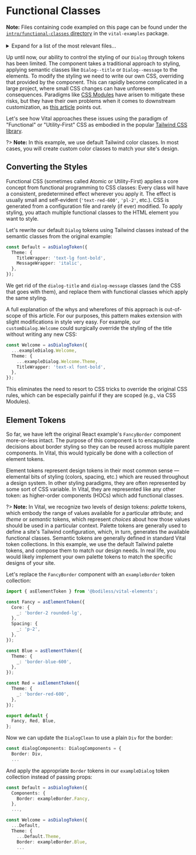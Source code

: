 # Functional Classes

<!-- Inlining HTML to add multi-line info block with disclosure widget and unordered list. -->
<div class="warn">
  <strong>Note:</strong> Files containing code exampled on this page can be found under the <a
  target="_blank" rel="noopener noreferrer" href="https://github.com/johnsonandjohnson/Bodiless-JS/tree/main/packages/vital-examples/src/intro/functional-classes">
  <code>intro/functional-classes</code> directory</a> in the <code>vital-examples</code> package.
  <br><br>
  <details>
  <summary>
    Expand for a list of the most relevant files...
  </summary>

  - [`./components/Dialog/Dialog.tsx`](https://github.com/johnsonandjohnson/Bodiless-JS/tree/main/packages/vital-examples/src/intro/functional-classes/components/Dialog/Dialog.tsx)
  - [`./components/Dialog/tokens/exampleDialog.ts`](https://github.com/johnsonandjohnson/Bodiless-JS/tree/main/packages/vital-examples/src/intro/functional-classes/components/Dialog/tokens/exampleDialog.ts)
  - [`./components/CustomDialog/tokens/customDialog.ts`](https://github.com/johnsonandjohnson/Bodiless-JS/tree/main/packages/vital-examples/src/intro/functional-classes/components/CustomDialog/tokens/customDialog.ts)
  - [`./components/Border/tokens/exampleBorder.ts`](https://github.com/johnsonandjohnson/Bodiless-JS/tree/main/packages/vital-examples/src/intro/functional-classes/components/Border/tokens/exampleBorder.ts)

  </details>
</div>

Up until now, our ability to control the styling of our `Dialog` through tokens has been limited.
The component takes a traditional approach to styling, applying semantic classes like
`Dialog--title` or `Dialog--message` to the elements. To modify the styling we need to write our own
CSS, overriding that provided by the component. This can rapidly become complicated in a large
project, where small CSS changes can have unforeseen consequences. Paradigms like [CSS
Modules](':target=_blank') have arisen to mitigate these risks, but they have their own problems
when it comes to downstream customization, as [this article](':target=_blank') points out.

Let's see how Vital approaches these issues using the paradigm of "Functional" or "Utility-First"
CSS as embodied in the popular [Tailwind CSS library](https://tailwindcss.com/ ':target=_blank').

?> **Note:** In this example, we use default Tailwind color classes. In most cases, you will create
custom color classes to match your site's design.

## Converting the Styles

Functional CSS (sometimes called Atomic or Utility-First) applies a core concept from functional
programming to CSS classes: Every class will have a consistent, predetermined effect wherever you
apply it. The effect is usually small and self-evident (`'text-red-600'`, `'pl-2'`, etc.). CSS is
generated from a configuration file and rarely (if ever) modified. To apply styling, you attach
multiple functional classes to the HTML element you want to style.

Let's rewrite our default `Dialog` tokens using Tailwind classes instead of the semantic classes
from the original example:

```ts
const Default = asDialogToken({
  Theme: {
    TitleWrapper: 'text-lg font-bold',
    MessageWrapper: 'italic',
  },
});
```

We get rid of the `dialog-title` and `dialog-message` classes (and the CSS that goes with them), and
replace them with functional classes which apply the same styling.

A full explanation of the whys and wherefores of this approach is out-of-scope of this article. For
our purposes, this pattern makes extension with slight modifications in style very easy. For
example, our `customDialog.Welcome` could surgically override the styling of the title without
writing any new CSS:

```ts
const Welcome = asDialogToken({
  ...exampleDialog.Welcome,
  Theme: {
    ...exampleDialog.Welcome.Theme,
    TitleWrapper: 'text-xl font-bold',
  },
});
```

This eliminates the need to resort to CSS tricks to override the original CSS rules, which can be
especially painful if they are scoped (e.g., via CSS Modules).

## Element Tokens

So far, we have left the original React example's `FancyBorder` component more-or-less intact. The
purpose of this component is to encapsulate decisions about border styling so they can be reused
across multiple parent components. In Vital, this would typically be done with a collection of
element tokens.

Element tokens represent design tokens in their most common sense — elemental bits of styling
(colors, spacing, etc.) which are reused throughout a design system. In other styling paradigms,
they are often represented by some sort of CSS variable. In Vital, they are represented like any
other token: as higher-order components (HOCs) which add functional classes.

?> **Note:** In Vital, we recognize two levels of design tokens: _palette_ tokens, which embody the
range of values available for a particular attribute; and _theme_ or _semantic_ tokens, which
represent _choices_ about how those values should be used in a particular context. Palette tokens
are generally used to define a site's Tailwind configuration, which, in turn, generates the
available functional classes. Semantic tokens are generally defined in standard Vital token
collections. In this example, we use the default Tailwind palette tokens, and compose them to match
our design needs. In real life, you would likely implement your own palette tokens to match the
specific designs of your site.

Let's replace the `FancyBorder` component with an `exampleBorder` token collection:

```ts
import { asElementToken } from '@bodiless/vital-elements';

const Fancy = asElementToken({
  Core: {
    _: 'border-2 rounded-lg',
  },
  Spacing: {
    _: 'p-2',
  },
});

const Blue = asElementToken({
  Theme: {
    _: 'border-blue-600',
  },
});

const Red = asElementToken({
  Theme: {
    _: 'border-red-600',
  },
});

export default {
  Fancy, Red, Blue,
};
```

Now we can update the `DialogClean` to use a plain `Div` for the border:

```ts
const dialogComponents: DialogComponents = {
  Border: Div,
  ...
```

And apply the appropriate `Border` tokens in our `exampleDialog` token collection
instead of passing props:

```ts
const Default = asDialogToken({
  Components: {
    Border: exampleBorder.Fancy,
  },
  ...,

const Welcome = asDialogToken({
  ...Default,
  Theme: {
    ...Default.Theme,
    Border: exampleBorder.Blue,
    ...
```








